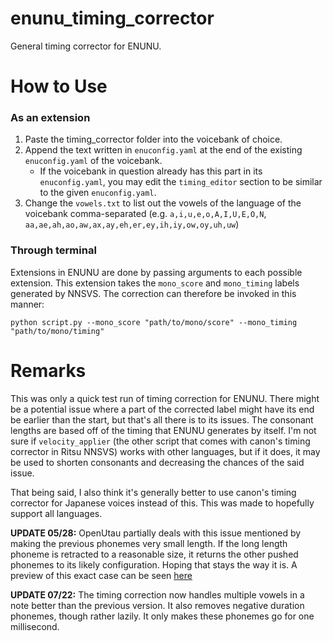 # enunu_timing_corrector
General timing corrector for ENUNU.

# How to Use
### As an extension
1. Paste the timing_corrector folder into the voicebank of choice.
2. Append the text written in `enuconfig.yaml` at the end of the existing `enuconfig.yaml` of the voicebank.
	- If the voicebank in question already has this part in its `enuconfig.yaml`, you may edit the `timing_editor` section to be similar to the given `enuconfig.yaml`.
3. Change the `vowels.txt` to list out the vowels of the language of the voicebank comma-separated (e.g. `a,i,u,e,o,A,I,U,E,O,N`, `aa,ae,ah,ao,aw,ax,ay,eh,er,ey,ih,iy,ow,oy,uh,uw`)

### Through terminal
Extensions in ENUNU are done by passing arguments to each possible extension. This extension takes the `mono_score` and `mono_timing` labels generated by NNSVS. The correction can therefore be invoked in this manner:

```
python script.py --mono_score "path/to/mono/score" --mono_timing "path/to/mono/timing"
```

# Remarks
This was only a quick test run of timing correction for ENUNU. There might be a potential issue where a part of the corrected label might have its end be earlier than the start, but that's all there is to its issues. The consonant lengths are based off of the timing that ENUNU generates by itself. I'm not sure if `velocity_applier` (the other script that comes with canon's timing corrector in Ritsu NNSVS) works with other languages, but if it does, it may be used to shorten consonants and decreasing the chances of the said issue.

That being said, I also think it's generally better to use canon's timing corrector for Japanese voices instead of this. This was made to hopefully support all languages.

**UPDATE 05/28:** OpenUtau partially deals with this issue mentioned by making the previous phonemes very small length. If the long length phoneme is retracted to a reasonable size, it returns the other pushed phonemes to its likely configuration. Hoping that stays the way it is. A preview of this exact case can be seen [here](https://twitter.com/C5G4D4A3/status/1530539822766780417?s=20&t=KFEn7_F0c6AQcEsUjA21Rg)

**UPDATE 07/22:** The timing correction now handles multiple vowels in a note better than the previous version. It also removes negative duration phonemes, though rather lazily. It only makes these phonemes go for one millisecond.
